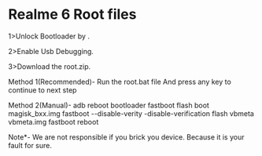 # Realme 6 Root files


1>Unlock Bootloader by .

2>Enable Usb Debugging.

3>Download the root.zip.





Method 1(Recommended)-
Run the root.bat file
And press any key to continue to next step




Method 2(Manual)-
adb reboot bootloader
fastboot flash boot magisk_bxx.img
fastboot --disable-verity -disable-verification flash vbmeta vbmeta.img
fastboot reboot




Note*-
We are not responsible if you brick you device.
Because it is your fault for sure.
